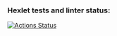 ### Hexlet tests and linter status:
[![Actions Status](https://github.com/DariaKharitonova/python-project-lvl3/workflows/hexlet-check/badge.svg)](https://github.com/DariaKharitonova/python-project-lvl3/actions)